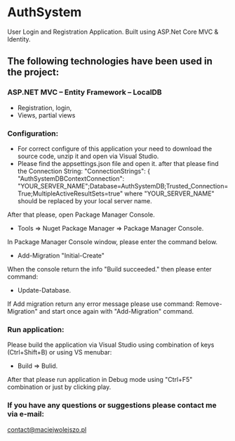 # AuthSystem
User Login and Registration Application. Built using ASP.Net Core MVC & Identity.

## The following technologies have been used in the project:

### ASP.NET MVC – Entity Framework – LocalDB
- Registration, login,
- Views, partial views

### Configuration:

- For correct configure of this application your need to download the source code, unzip it and open via Visual Studio.
- Please find the appsettings.json file and open it. after that please find the Connection String:
                                              "ConnectionStrings": {
                                              "AuthSystemDBContextConnection": "YOUR_SERVER_NAME";Database=AuthSystemDB;Trusted_Connection=True;MultipleActiveResultSets=true"
where "YOUR_SERVER_NAME" should be replaced by your local server name.

After that please, open Package Manager Console.
- Tools => Nuget Package Manager => Package Manager Console.

In Package Manager Console  window, please enter the command below.
- Add-Migration "Initial-Create"

When the console return the info "Build succeeded." then please enter command:
- Update-Database.

If Add migration return any error message please use command:
Remove-Migration" and start once again with "Add-Migration" command.

### Run application:
 
Please build the application via Visual Studio using combination of keys (Ctrl+Shift+B) or using VS menubar:
- Build => Bulid.

After that please run application in Debug mode using "Ctrl+F5" combination or just by clicking play.

### If you have any questions or suggestions please contact me via e-mail:
contact@maciejwolejszo.pl
